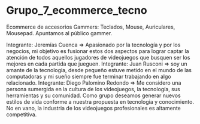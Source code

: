 # Grupo_7_ecommerce_tecno
Ecommerce de accesorios Gammers: Teclados, Mouse, Auriculares, Mousepad.
Apuntamos al público gammer.











Integrante: Jeremías Cuenca => Apasionado por la tecnología y por los negocios, mi objetivo es fusionar estos dos aspectos para lograr captar la atención de todos aquellos jugadores de videojuegos que busquen ser los mejores en cada partida que jueguen. 
Integrante: Juan Rusconi => soy un amante de la tecnologia, desde pequeño estuve metido en el mundo de las computadoras y mi sueño siempre fue terminar trabajando en algo relacionado.
Integrante: Diego Palomino Redondo => Me considero una persona sumergida en la cultura de los videojuegos, la tecnología, sus herramientas y su comunidad. Como grupo deseamos generar nuevos estilos de vida conforme a nuestra propuesta en tecnologia y conocimiento. No en vano, la industria de los videojuegos profesionales es altamente competitiva.

